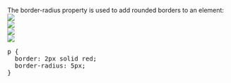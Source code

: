 The border-radius property is used to add rounded borders to an element:
<br>
<img src="https://i.imgur.com/62Zg8uI.png">
<br>
<img src="https://i.imgur.com/leOy6tH.png">
<br>
<img src="https://i.imgur.com/AA1Yh0s.png">
<br>
<img src="https://i.imgur.com/IKClSkR.png">
<pre>
p {
  border: 2px solid red;
  border-radius: 5px;
}
</pre>
